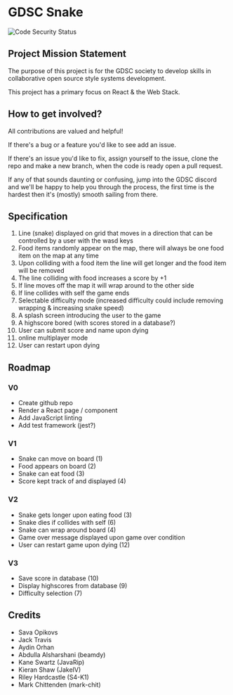 # GDSC Snake

![Code Security Status](https://github.com/gdscports/react-snake/actions/workflows/code-security.yml/badge.svg)

## Project Mission Statement

The purpose of this project is for the GDSC society to develop
skills in collaborative open source style systems development.

This project has a primary focus on React & the Web Stack.

## How to get involved?

All contributions are valued and helpful!

If there's a bug or a feature you'd like to see add an issue.

If there's an issue you'd like to fix, assign yourself to the issue, clone the repo
and make a new branch, when the code is ready open a pull request.

If any of that sounds daunting or confusing, jump into the GDSC discord and we'll
be happy to help you through the process, the first time is the hardest then it's
(mostly) smooth sailing from there.

## Specification

1. Line (snake) displayed on grid that moves in a direction that can be controlled by a
user with the wasd keys
2. Food items randomly appear on the map, there will always be one food item on the map
at any time
3. Upon colliding with a food item the line will get longer and the food item will
be removed
4. The line colliding with food increases a score by +1
5. If line moves off the map it will wrap around to the other side
6. If line collides with self the game ends
7. Selectable difficulty mode (increased difficulty could include removing wrapping &
increasing snake speed)
8. A splash screen introducing the user to the game
9. A highscore bored (with scores stored in a database?)
10. User can submit score and name upon dying
11. online multiplayer mode
12. User can restart upon dying

## Roadmap

### V0

- Create github repo
- Render a React page / component
- Add JavaScript linting
- Add test framework (jest?)

### V1

- Snake can move on board (1)
- Food appears on board (2)
- Snake can eat food (3)
- Score kept track of and displayed (4)

### V2

- Snake gets longer upon eating food (3)
- Snake dies if collides with self (6)
- Snake can wrap around board (4)
- Game over message displayed upon game over condition
- User can restart game upon dying (12)

### V3

- Save score in database (10)
- Display highscores from database (9)
- Difficulty selection (7)

## Credits

- Sava Opikovs
- Jack Travis
- Aydin Orhan
- Abdulla Alsharshani (beamdy)
- Kane Swartz (JavaRip)
- Kieran Shaw (JakeIV)
- Riley Hardcastle (S4-K1)
- Mark Chittenden (mark-chit)